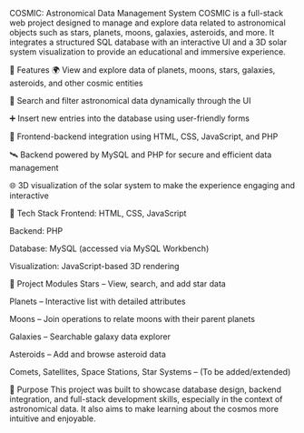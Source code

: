 COSMIC: Astronomical Data Management System
COSMIC is a full-stack web project designed to manage and explore data related to astronomical objects such as stars, planets, moons, galaxies, asteroids, and more. It integrates a structured SQL database with an interactive UI and a 3D solar system visualization to provide an educational and immersive experience.

🔭 Features
🌍 View and explore data of planets, moons, stars, galaxies, asteroids, and other cosmic entities

🔎 Search and filter astronomical data dynamically through the UI

➕ Insert new entries into the database using user-friendly forms

🔄 Frontend-backend integration using HTML, CSS, JavaScript, and PHP

🛰️ Backend powered by MySQL and PHP for secure and efficient data management

🌐 3D visualization of the solar system to make the experience engaging and interactive

🧱 Tech Stack
Frontend: HTML, CSS, JavaScript

Backend: PHP

Database: MySQL (accessed via MySQL Workbench)

Visualization: JavaScript-based 3D rendering

📁 Project Modules
Stars – View, search, and add star data

Planets – Interactive list with detailed attributes

Moons – Join operations to relate moons with their parent planets

Galaxies – Searchable galaxy data explorer

Asteroids – Add and browse asteroid data

Comets, Satellites, Space Stations, Star Systems – (To be added/extended)

🚀 Purpose
This project was built to showcase database design, backend integration, and full-stack development skills, especially in the context of astronomical data. It also aims to make learning about the cosmos more intuitive and enjoyable.

